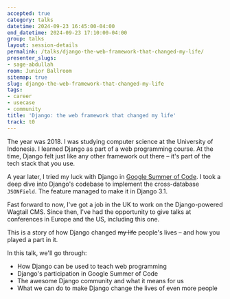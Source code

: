 ```yaml
---
accepted: true
category: talks
datetime: 2024-09-23 16:45:00-04:00
end_datetime: 2024-09-23 17:10:00-04:00
group: talks
layout: session-details
permalink: /talks/django-the-web-framework-that-changed-my-life/
presenter_slugs:
- sage-abdullah
room: Junior Ballroom
sitemap: true
slug: django-the-web-framework-that-changed-my-life
tags:
- career
- usecase
- community
title: 'Django: the web framework that changed my life'
track: t0
---
```


The year was 2018. I was studying computer science at the University of Indonesia. I learned Django as part of a web programming course. At the time, Django felt just like any other framework out there – it's part of the tech stack that you use.

A year later, I tried my luck with Django in [Google Summer of Code](https://g.co/gsoc). I took a deep dive into Django's codebase to implement the cross-database `JSONField`. The feature managed to make it in Django 3.1.

Fast forward to now, I've got a job in the UK to work on the Django-powered Wagtail CMS.  Since then, I've had the opportunity to give talks at conferences in Europe and the US, including this one.

This is a story of how Django changed ~~my life~~ people's lives – and how you played a part in it.

In this talk, we'll go through:
- How Django can be used to teach web programming
- Django's participation in Google Summer of Code
- The awesome Django community and what it means for us
- What we can do to make Django change the lives of even more people